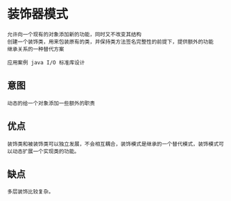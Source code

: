 # 装饰器模式
    允许向一个现有的对象添加新的功能，同时又不改变其结构
    创建一个装饰类，用来包装原有的类，并保持类方法签名完整性的前提下，提供额外的功能
    继承关系的一种替代方案
    
    应用案例 java I/O 标准库设计
    
## 意图
    动态的给一个对象添加一些额外的职责

## 优点
    装饰类和被装饰类可以独立发展，不会相互耦合，装饰模式是继承的一个替代模式，装饰模式可以动态扩展一个实现类的功能。
## 缺点
    多层装饰比较复杂。